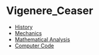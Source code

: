 # Vigenere_Ceaser
* [History](Caesar_history.md)
* [Mechanics](Ceaser_Mechanics.md)
* [Mathematical Analysis](Caesar_Mathematics.md)
* [Computer Code](Caesar_code.md)

